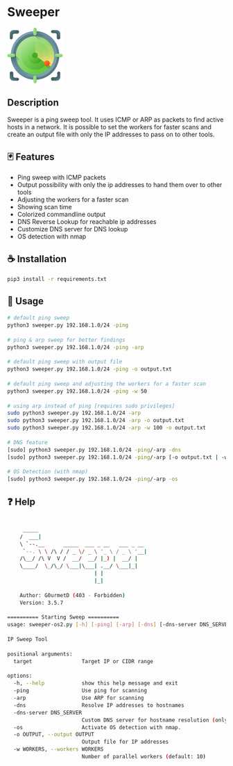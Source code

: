 # Sweeper
![](radar.png)
## Description
<p>Sweeper is a ping sweep tool. It uses ICMP or ARP as packets to find active hosts in a network.
It is possible to set the workers for faster scans and create an output file with only the IP addresses to pass on to other tools.</p>

## :black_joker: Features
- Ping sweep with ICMP packets
- Output possibility with only the ip addresses to hand them over to other tools
- Adjusting the workers for a faster scan
- Showing scan time
- Colorized commandline output
- DNS Reverse Lookup for reachable ip addresses
- Customize DNS server for DNS lookup
- OS detection with nmap

## :coffee: Installation
```bash
pip3 install -r requirements.txt
```

## :bookmark_tabs: Usage
```bash
# default ping sweep
python3 sweeper.py 192.168.1.0/24 -ping

# ping & arp sweep for better findings
python3 sweeper.py 192.168.1.0/24 -ping -arp

# default ping sweep with output file
python3 sweeper.py 192.168.1.0/24 -ping -o output.txt

# default ping sweep and adjusting the workers for a faster scan
python3 sweeper.py 192.168.1.0/24 -ping -w 50

# using arp instead of ping [requires sudo privileges]
sudo python3 sweeper.py 192.168.1.0/24 -arp
sudo python3 sweeper.py 192.168.1.0/24 -arp -o output.txt
sudo python3 sweeper.py 192.168.1.0/24 -arp -w 100 -o output.txt

# DNS feature
[sudo] python3 sweeper.py 192.168.1.0/24 -ping/-arp -dns
[sudo] python3 sweeper.py 192.168.1.0/24 -ping/-arp [-o output.txt | -w 50] -dns -dns-server 192.168.1.1

# OS Detection (with nmap)
[sudo] python3 sweeper.py 192.168.1.0/24 -ping/-arp -os
```

## :question: Help
```bash

     _____                                   
    /  ___|                                  
    \ `--.__      _____  ___ _ __   ___ _ __ 
     `--. \ \ /\ / / _ \/ _ \ '_ \ / _ \ '__|
    /\__/ /\ V  V /  __/  __/ |_) |  __/ |   
    \____/  \_/\_/ \___|\___| .__/ \___|_|   
                            | |              
                            |_|              

    Author: G0urmetD (403 - Forbidden)
    Version: 3.5.7
    
========== Starting Sweep ==========
usage: sweeper-os2.py [-h] [-ping] [-arp] [-dns] [-dns-server DNS_SERVER] [-os] [-o OUTPUT] [-w WORKERS] target

IP Sweep Tool

positional arguments:
  target                Target IP or CIDR range

options:
  -h, --help            show this help message and exit
  -ping                 Use ping for scanning
  -arp                  Use ARP for scanning
  -dns                  Resolve IP addresses to hostnames
  -dns-server DNS_SERVER
                        Custom DNS server for hostname resolution (only applicable with -dns)
  -os                   Activate OS detection with nmap.
  -o OUTPUT, --output OUTPUT
                        Output file for IP addresses
  -w WORKERS, --workers WORKERS
                        Number of parallel workers (default: 10)
```

